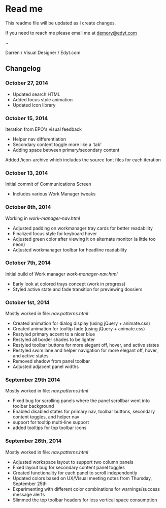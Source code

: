 # Read me
This readme file will be updated as I create changes.

If you need to reach me please email me at demory@edyt.com

~

Darren / Visual Designer / Edyt.com

## Changelog

### October 27, 2014
- Updated search HTML
- Added focus style animation
- Updated icon library

### October 15, 2014
Iteration from EPO's visual feedback

- Helper nav differentiation
- Secondary content toggle more like a ‘tab’
- Adding space between primary/secondary content

Added /icon-archive which includes the source font files for each iteration

### October 13, 2014
Initial commit of Communications Screen

- Includes various Work Manager tweaks

### October 8th, 2014
Working in *work-manager-nav.html*

- Adjusted padding on workmanager tray cards for better readability
- Finalized focus style for keyboard hover
- Adjusted green color after viewing it on alternate monitor (a little too neon)
- Adjusted workmanager toolbar for headline readability

### October 7th, 2014
Initial build of Work manager *work-manager-nav.html*

- Early look at colored trays concept (work in progress)
- Styled active state and fade transition for previewing dossiers

### October 1st, 2014
Mostly worked in file: *nav.patterns.html*

- Created animation for dialog display (using jQuery + animate.css)
- Created animation for tooltip fade (using jQuery + animate.css)
- Restyled primary accent to a nicer blue
- Restyled all border shades to be lighter
- Restyled toolbar buttons for more elegant off, hover, and active states
- Restyled swim lane and helper navigation for more elegant off, hover, and active states
- Removed shadow from panel toolbar
- Adjusted adjacent panel widths

### September 29th 2014
Mostly worked in file: *nav.patterns.html*

- Fixed bug for scrolling panels where the panel scrollbar went into toolbar background
- Enabled disabled states for primary nav, toolbar buttons, secondary content toggles, and helper nav
- support for tooltip multi-line support
- added tooltips for top toolbar icons


### September 26th, 2014
Mostly worked in file: *nav.patterns.html*

- Adjusted workspace layout to support two column panels
- Fixed layout bug for secondary content panel toggles
- Created functionality for each panel to scroll independently
- Updated colors based on UX/Visual meeting notes from Thursday, September 25th
- Experimenting with different color combinations for warnings/success message alerts
- Slimmed the top toolbar headers for less vertical space consumption
